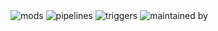 <img src="https://img.shields.io/badge/mods-30-blue" alt="mods">
<img src="https://img.shields.io/badge/pipelines-515-blue" alt="pipelines">
<img src="https://img.shields.io/badge/triggers-17-blue" alt="triggers">
<img src="https://img.shields.io/badge/maintained%20by-Turbot-blue" alt="maintained by">





